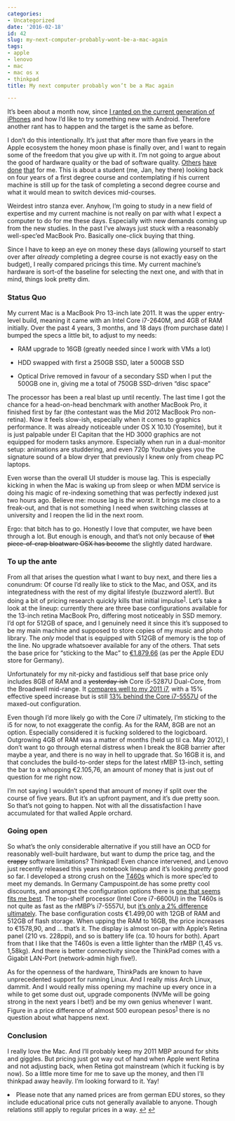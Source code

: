 ```yaml
---
categories:
- Uncategorized
date: '2016-02-18'
id: 42
slug: my-next-computer-probably-wont-be-a-mac-again
tags:
- apple
- lenovo
- mac
- mac os x
- thinkpad
title: My next computer probably won’t be a Mac again

---
```


It&#8217;s been about a month now, since [I ranted on the current generation of iPhones]({filename}2016-01-27_getting-to-know-android.md) and how I&#8217;d like to try something new with Android. Therefore another rant has to happen and the target is the same as before.

I don&#8217;t do this intentionally. It&#8217;s just that after more than five years in the Apple ecosystem the honey moon phase is finally over, and I want to regain some of the freedom that you give up with it. I&#8217;m not going to argue about the good of hardware quality or the bad of software quality. [Others](https://marco.org/2015/01/04/apple-lost-functional-high-ground) [have](http://www.theverge.com/2016/2/3/10900612/walt-mossberg-apple-iphone-ios-mac-osx-app-problems) [done](http://kickingbear.com/blog/archives/504) [that](http://www.mcelhearn.com/apples-software-problems-are-eroding-confidence-in-the-brand/) for me. This is about a student (me, Jan, hey there) looking back on four years of a first degree course and contemplating if his current machine is still up for the task of completing a second degree course and what it would mean to switch devices mid-courses.

<!--more-->

Weirdest intro stanza ever. Anyhow, I&#8217;m going to study in a new field of expertise and my current machine is not really on par with what I expect a computer to do for me these days. Especially with new demands coming up from the new studies. In the past I&#8217;ve always just stuck with a reasonably well-spec&#8217;ed MacBook Pro. Basically one-click buying that thing.

Since I have to keep an eye on money these days (allowing yourself to start over after _already_ completing a degree course is not exactly easy on the budget), I really compared pricings this time. My current machine&#8217;s hardware is sort-of the baseline for selecting the next one, and with that in mind, things look pretty dim.

### Status Quo

My current Mac is a MacBook Pro 13-inch late 2011. It was the upper entry-level build, meaning it came with an Intel Core i7-2640M, and 4GB of RAM initially. Over the past 4 years, 3 months, and 18 days (from purchase date) I bumped the specs a little bit, to adjust to my needs:

  * RAM upgrade to 16GB (greatly needed since I work with VMs a lot)</p>
  * HDD swapped with first a 250GB SSD, later a 500GB SSD

  * Optical Drive removed in favour of a secondary SSD when I put the 500GB one in, giving me a total of 750GB SSD-driven &#8220;disc space&#8221;

The processor has been a real blast up until recently. The last time I got the chance for a head-on-head benchmark with another MacBook Pro, it finished first by far (the contestant was the Mid 2012 MacBook Pro non-retina). Now it feels slow-ish, especially when it comes to graphics performance. It was already noticeable under OS X 10.10 (Yosemite), but it is just palpable under El Capitan that the HD 3000 graphics are not equipped for modern tasks anymore. Especially when run in a dual-monitor setup: animations are studdering, and even 720p Youtube gives you the signature sound of a blow dryer that previously I knew only from cheap PC laptops.

Even worse than the overall UI studder is mouse lag. This is especially kicking in when the Mac is waking up from sleep or when MDM service is doing his magic of re-indexing something that was perfectly indexed just two hours ago. Believe me: mouse lag is _the worst_. It brings me close to a freak-out, and that is not something I need when switching classes at university and I reopen the lid in the next room.

Ergo: that bitch has to go. Honestly I love that computer, we have been through a lot. But enough is enough, and that&#8217;s not only because of <strike>that piece-of-crap bloatware OSX has become</strike> the slightly dated hardware.

### To up the ante

From all that arises the question what I want to buy next, and there lies a conundrum: Of course I&#8217;d really like to stick to the Mac, and OSX, and its integratedness with the rest of my digital lifestyle (buzzword alert!). But doing a bit of pricing research quickly kills that initial impulse<sup id="fnref-42-1"><a href="#fn-42-1" class="jetpack-footnote">1</a></sup>. Let&#8217;s take a look at the lineup: currently there are three base configurations available for the 13-inch retina MacBook Pro, differing most noticeably in SSD memory. I&#8217;d opt for 512GB of space, and I genuinely need it since this it&#8217;s supposed to be my main machine and supposed to store copies of my music and photo library. The _only_ model that is equipped with 512GB of memory is the top of the line. No upgrade whatsoever available for any of the others. That sets the base price for &#8220;sticking to the Mac&#8221; to [€1.879,66](http://www.apple.com/de-edu/shop/buy-mac/macbook-pro?product=MF841D/A) (as per the Apple EDU store for Germany).

Unfortunately for my nit-picky and fastidious self that base price only includes 8GB of RAM and a <strike>yesterday-ish</strike> Core i5-5287U Dual-Core, from the Broadwell mid-range. It [compares well to my 2011 i7](http://cpu.userbenchmark.com/Compare/Intel-Core-i7-2640M-vs-Intel-Core-i5-5287U/m791vsm25610), with a 15% effective speed increase but is still [13% behind the Core i7-5557U](http://cpu.userbenchmark.com/Compare/Intel-Core-i7-2640M-vs-Intel-Core-i7-5557U/m791vsm27386) of the maxed-out configuration.

Even though I&#8217;d more likely go with the Core i7 ultimately, I&#8217;m sticking to the i5 for now, to not exaggerate the config. As for the RAM, 8GB are not an option. Especially considered it is fucking soldered to the logicboard. Outgrowing 4GB of RAM was a matter of months (held up til ca. May 2012), I don&#8217;t want to go through eternal distress when I break the 8GB barrier after maybe a year, and there is no way in hell to upgrade that. So 16GB it is, and that concludes the build-to-order steps for the latest rMBP 13-inch, setting the bar to a whopping €2.105,76, an amount of money that is just out of question for me right now.

I&#8217;m not saying I wouldn&#8217;t spend that amount of money if split over the course of five years. But it&#8217;s an upfront payment, and it&#8217;s due pretty soon. So that&#8217;s not going to happen. Not with all the dissatisfaction I have accumulated for that walled Apple orchard.

### Going open

So what&#8217;s the only considerable alternative if you still have an OCD for reasonably well-built hardware, but want to dump the price tag, and the <strike>crappy</strike> software limitations? Thinkpad! Even chance intervened, and Lenovo just recently released this years notebook lineup and it&#8217;s looking _pretty_ good so far. I developed a strong crush on the [T460s](https://www.thinkscopes.com/2016/01/03/closer-look-at-2016-t-series-t460-t460s-t460p-t560/) which is more spec&#8217;ed to meet my demands. In Germany Campuspoint.de has some pretty cool discounts, and amongst the configuration options there is [one that seems fits me best](http://www.campuspoint.de/lenovocampus-thinkpad-t460s-20fas05p00.html). The top-shelf processor (Intel Core i7-6600U) in the T460s is not quite as fast as the rMBP&#8217;s i7-5557U, but [it&#8217;s only a 2% difference ultimately](http://cpu.userbenchmark.com/Compare/Intel-Core-i7-2640M-vs-Intel-Core-i7-6600U/m791vsm36828). The base configuration costs €1.499,00 with 12GB of RAM and 512GB of flash storage. When upping the RAM to 16GB, the price increases to €1578,90, and … that&#8217;s it. The display is almost on-par with Apple&#8217;s Retina panel (210 vs. 228ppi), and so is battery life (ca. 10 hours for both). Apart from that I like that the T460s is even a little lighter than the rMBP (1,45 vs. 1,58kg). And there is better connectivity since the ThinkPad comes with a Gigabit LAN-Port (network-admin high five!).

As for the openness of the hardware, ThinkPads are known to have unprecedented support for running Linux. And I really miss Arch Linux, dammit. And I would really miss opening my machine up every once in a while to get some dust out, upgrade components (NVMe will be going strong in the next years I bet!) and be my own genius whenever I want. Figure in a price difference of almost 500 european pesos<sup id="fnref2:42-1"><a href="#fn-42-1" class="jetpack-footnote">1</a></sup> there is no question about what happens next.

### Conclusion

I really love the Mac. And I&#8217;ll probably keep my 2011 MBP around for shits and giggles. But pricing just got way out of hand when Apple went Retina and not adjusting back, when Retina got mainstream (which it fucking is by now). So a little more time for me to save up the money, and then I&#8217;ll thinkpad away heavily. I&#8217;m looking forward to it. Yay!

<li id="fn-42-1">
  Please note that any named prices are from german EDU stores, so they include educational price cuts not generally available to anyone. Though relations still apply to regular prices in a way.&#160;<a href="#fnref-42-1">&#8617;</a> <a href="#fnref2:42-1">&#8617;</a> </fn></footnotes>